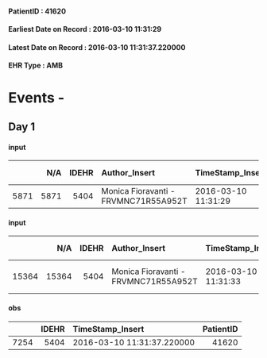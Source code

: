 
#### PatientID : 41620
#### Earliest Date on Record : 2016-03-10 11:31:29
#### Latest Date on Record : 2016-03-10 11:31:37.220000
#### EHR Type : AMB

# Events - 

## Day 1

#### input
|      |    N/A |   IDEHR | Author_Insert                        | TimeStamp_Insert    |   IDAccess | EHRType   |   PatientID |   IDDigitalSignDocument | persone_vicine   |   Unnamed: 0_y |   IDANAMNESI_MED |   Non_Rilevabile_y | Note_Non_Rilevabile_y   | diagnosis          |
|-----:|-------:|--------:|:-------------------------------------|:--------------------|-----------:|:----------|------------:|------------------------:|:-----------------|---------------:|-----------------:|-------------------:|:------------------------|:-------------------|
| 5871 |   5871 |    5404 | Monica Fioravanti - FRVMNC71R55A952T | 2016-03-10 11:31:29 |      27651 | AMB       |       41620 |                  298227 | N/A              |           4473 |             3849 |                  0 | NR                      | Alzheimer dal 2015 |

#### input
|       |    N/A |   IDEHR | Author_Insert                        | TimeStamp_Insert    |   IDAccess | EHRType   |   PatientID |   IDDigitalSignDocument | persone_vicine   |   Unnamed: 0_y.1 |   IDDIAGNOSI_ICD |   Non_Rilevabile_y.1 | Note_Non_Rilevabile_y.1   | I_ICD                             | I_Anno   | I_Mese   |
|------:|-------:|--------:|:-------------------------------------|:--------------------|-----------:|:----------|------------:|------------------------:|:-----------------|-----------------:|-----------------:|---------------------:|:--------------------------|:----------------------------------|:---------|:---------|
| 15364 |  15364 |    5404 | Monica Fioravanti - FRVMNC71R55A952T | 2016-03-10 11:31:33 |      27651 | AMB       |       41620 |                  298228 | N/A              |              925 |              925 |                    0 | NR                        | 3310 - Malattia di Alzheimer#2323 | 2015#55  | 06#06    |

#### obs
|      |   IDEHR | TimeStamp_Insert           |   PatientID |
|-----:|--------:|:---------------------------|------------:|
| 7254 |    5404 | 2016-03-10 11:31:37.220000 |       41620 |


